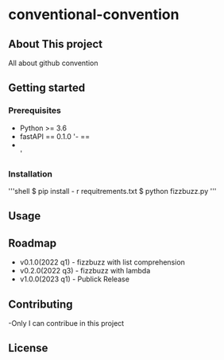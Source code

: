 # conventional-convention

## About This project

All about github convention

## Getting started

### Prerequisites

- Python >= 3.6
- fastAPI == 0.1.0
'- == <li></li>'

### Installation

'''shell
$ pip  install - r requitrements.txt
$ python fizzbuzz.py
'''

## Usage

## Roadmap

- v0.1.0(2022 q1)
      - fizzbuzz with list comprehension
- v0.2.0(2022 q3)
      - fizzbuzz with lambda
- v1.0.0(2023 q1)
      - Publick Release

## Contributing

-Only I can contribue in this project

## License

